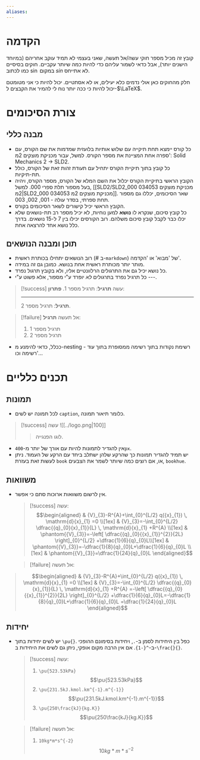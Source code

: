 ```yaml
---
aliases:
---
```

# הקדמה
קובץ זה מכיל מספר חוקי עשה/אל תעשה, שאני בעצמי לא תמיד עוקב אחריהם (במיוחד הישנים יותר), אבל כדאי לשמור עליהם כדי להיות כמה שיותר עקביים. חוקים בסיסיים כמו לכתוב $\sin$ במקום $sin$ לא אתייחס.

חלק מהחוקים כאן אולי נדמים כלא יעילים, או לא אסתטיים. יכול להיות כי אני מטומטם יכול להיות כי ככה יותר נוח לי להמיר את הקבצים ל-$\LaTeX$.

# צורת הסיכומים

## מבנה כללי
- כל קורס יימצא תחת תיקייה עם שלוש אותיות בלועזית שמדמות את שם הקורס, עם ספרה אחת המציינת את מספר הקורס. למשל, עבור מכניקת מוצקים 2מ': Solid Mechanics 2 $\to$ SLD2.
- כל קובץ בתוך תיקיית הקורס יתחיל עם תעודת זהות זאת של הקורס, כולל תת-תיקיות.
- הקובץ הראשי בתיקיית הקורס יכלול את השם המלא של הקורס, מספר הקורס, ויהיה בעל מספור תלת ספרי 000. למשל, [[SLD2/SLD2_000 034053 מכניקת מוצקים 2מ|SLD2_000 034053 מכניקת מוצקים 2מ]]. שאר הסיכומים, יכללו גם מספור תחת ספרתי, בסדר עולה - 001, 002, 003.
- הקובץ הראשי יכיל קישורים לשאר הסיכומים בקורס.
- כל קובץ סיכום, שנקרא לו **נושא** למען נוחיות, לא יכיל מספר רב תת-נושאים שלא יכלו כבר לקבל קובץ סיכום משלהם. רוב הקורסים יכילו בין 7 ל-15 נושאים. בדרך כלל נושא אחד להרצאה אחת.

## תוכן ומבנה הנושאים
- רוב הנושאים יתחילו בכותרת ראשית (# ב-`markdown`) של 'מבוא' או 'הקדמה'.
- מותר יותר מכותרת ראשית אחת בנושא. כמובן גם זה במידה.
- כל נושא יכיל גם את התרגולים הרלוונטיים אליו, ולא בקובץ תרגול נפרד.
- כל תרגיל נפרד בתרגולים *לא* יופרד ע"י מספור, אלא פשוט ע"י ---.
> [!success] עשה
> **תרגיל**:
> תרגיל מספר 1.
> **פתרון**:
> 
> ---
> **תרגיל**:
> תרגיל מספר 2.
<pre style="display:none"></pre>
> [!failure] אל תעשה
>**תרגיל**:
>1. תרגיל מספר 1
>2. תרגיל מספר 2

- ככלל, כדאי להימנע מ-nesting - רשימת נקודות בתוך רשימה ממסופרת בתוך עוד רשימה וכו'...

# תכנים כלליים

## תמונות
- לכל תמונה יש לשים `caption`, כלומר תיאור תמונה.
> [!success] עשה
>![[../logo.png|100]]
>>לוגו הפנגייה.

- אין להגדיר לתמונות להיות עם אורך של יותר מ-`400px`.
- יש תמיד להגדיר תמונות כך שהרקע שלהן ישתלב ביחד עם הרקע של העמוד. ניתן לעשות זאת בעזרת `book` או, אם רוצים כמה שיותר לשמר את הצבעים, `bookhue`.

## משוואות
- אין לרשום משוואות ארוכות סתם כי אפשר.
	>[!success] עשה:
	>$$\begin{aligned}
	  & {V}_{3}-R^{A}+\int_{0}^{L/2} q({x}_{1}) \, \mathrm{d}{x}_{1} =0 \\[1ex]
	  & {V}_{3}=-\int_{0}^{L/2} \dfrac{{q}_{0}{x}_{1}}{L} \, \mathrm{d}{x}_{1} +R^{A} \\[1ex]
	  & \phantom{{V}_{3}}=-\left[ \dfrac{{q}_{0}{{x}_{1}}^{2}}{2L} \right]_{0}^{L/2} +\dfrac{1}{6}{q}_{0}L\\[1ex]
	 & \phantom{{V}_{3}}=-\dfrac{1}{8}{q}_{0}L+\dfrac{1}{6}{q}_{0}L \\[1ex]
	 & \phantom{{V}_{3}}=\dfrac{1}{24}{q}_{0}L
	\end{aligned}$$
	<pre style="display:none"></pre>
	>[!failure] אל תעשה: 
 >$$\begin{aligned}
	  & {V}_{3}-R^{A}+\int_{0}^{L/2} q({x}_{1}) \, \mathrm{d}{x}_{1} =0 \\[1ex]
	  & {V}_{3}=-\int_{0}^{L/2} \dfrac{{q}_{0}{x}_{1}}{L} \, \mathrm{d}{x}_{1} +R^{A} =-\left[ \dfrac{{q}_{0}{{x}_{1}}^{2}}{2L} \right]_{0}^{L/2} +\dfrac{1}{6}{q}_{0}L=-\dfrac{1}{8}{q}_{0}L+\dfrac{1}{6}{q}_{0}L =\dfrac{1}{24}{q}_{0}L
	\end{aligned}$$


## יחידות
- יש לשים יחידות בתוך `\pu{}`. כפל בין היחידות לסמן ב-`.`, ויחידות בסימונם ההופכי ב-`^{-1}`. אם אין הרבה מקום אופקי, ניתן גם לשים את היחידות ב-`\frac{}{}`.
	>[!success] עשה:
	>1. `\pu{523.53kPa}`
	 >	$$\pu{523.53kPa}$$
	 >1. `\pu{231.5kJ.kmol.km^{-1}.m^{-1}}`
	 >	$$\pu{231.5kJ.kmol.km^{-1}.m^{-1}}$$
	 >1. `\pu{250\frac{kJ}{kg.K}}`
	 >	$$\pu{250\frac{kJ}{kg.K}}$$
	<pre style="display:none"></pre>
	>[!failure] אל תעשה: 
	>1. `10kg*m*s^{-2}`
	>	$$10kg*m*s^{-2}$$
	 

